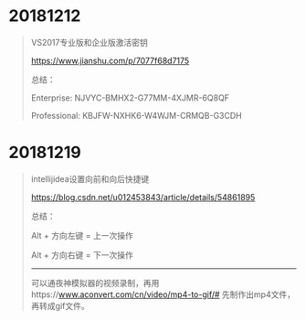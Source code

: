 # 20181212

> VS2017专业版和企业版激活密钥
>
> https://www.jianshu.com/p/7077f68d7175
> 
> 总结：
>
> Enterprise:
> NJVYC-BMHX2-G77MM-4XJMR-6Q8QF
> 
> Professional:
> KBJFW-NXHK6-W4WJM-CRMQB-G3CDH
> 

# 20181219

> intellijidea设置向前和向后快捷键
>
> https://blog.csdn.net/u012453843/article/details/54861895
>
> 总结：
>
> Alt + 方向左键 = 上一次操作
>
> Alt + 方向右键 = 下一次操作
>
> ------
>
> 可以通夜神模拟器的视频录制，再用https://www.aconvert.com/cn/video/mp4-to-gif/#
> 先制作出mp4文件，再转成gif文件。
